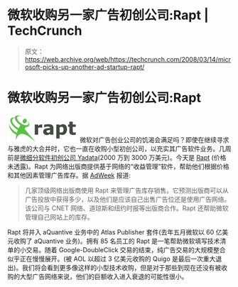 # 微软收购另一家广告初创公司:Rapt | TechCrunch

> 原文：<https://web.archive.org/web/https://techcrunch.com/2008/03/14/microsoft-picks-up-another-ad-startup-rapt/>

# 微软收购另一家广告初创公司:Rapt

[![rapt-logo.png](img/bdc539c896b62806474d022a035cfd74.png)](https://web.archive.org/web/20230302225511/http://www.rapt.com/) 微软对广告创业公司的饥渴会满足吗？即使在继续寻求与雅虎的大合并时，它也一直在收购小型初创公司，以充实其广告软件业务。几周前是[微细分软件初创公司 Yadata](https://web.archive.org/web/20230302225511/https://techcrunch.com/2008/02/27/microsoft-picks-up-israeli-ad-targetting-software-startup-yadata-for-a-reported-20-million-to-30-million/)(2000 万到 3000 万美元)。今天是 [Rapt](https://web.archive.org/web/20230302225511/http://www.rapt.com/) (价格未透露)。Rapt 为网络出版商提供基于网络的“收益管理”软件，帮助他们根据价格和其他因素管理广告库存。据 [AdWeek](https://web.archive.org/web/20230302225511/http://www.adweek.com/aw/content_display/news/digital/e3ia173e373e9991e9f7d8c7c8337d4d5f4) 报道:

> 几家顶级网络出版商使用 Rapt 来管理广告库存销售。它预测出版商可以从广告投放中获得多少，以及他们是应该自己出售广告位还是使用广告网络。该公司与 CNET 网络、道琼斯和纽约时报等出版商合作。Rapt 还帮助微软管理自己网站上的库存。

Rapt 将并入 aQuantive 业务中的 Atlas Publisher 套件(去年五月微软以 60 亿美元收购了 aQuantive 业务)。拥有 85 名员工的 Rapt 是一笔帮助微软填写技术清单的小交易。随着 Google-DoubleClick 交易的结束，纯广告交易的大规模整合似乎正在慢慢展开。(被 AOL 以超过 3 亿美元收购的 Quigo 是最后一次重大退出)。我们将会看到更多像这样的小型技术收购，但是对于那些到现在还没有被收购的大型广告网络来说，他们的巨额收入进入衰退的可能性很小。